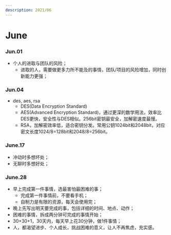 ```yaml
---
description: 2021/06
---
```


# June

### Jun.01

* 个人的进取与团队的风险；
  * 进取的人，需要做更多力所不能及的事情，团队/项目的风险增加，同时创新能力更强；

### Jun.04

* des, aes, rsa
  * DES\(Data Encryption Standard\)
  * AES\(Advanced Encryption Standard\)，通过更深的数学用法，效率比DES更快，安全性与DES相似。256bit密钥最安全，加解密速度最慢。
  * RSA，加解密效率低，适合密钥分发。常用公钥1024bit和2048bit，对应密文长度1024/8=128bit和2048/8=256bit。

### June.17

* 冲动时多想坏处；
* 无聊时多想好处；

### June.28

* 早上完成第一件事情，选最害怕最困难的事；
  * 完成第一件事情前，不要看手机；
  * 自制力是有限的资源，每天会使用完；
* 晚上先写出明天要完成的事，包括详细的时间、地点、动作；
* 困难的事情，拆成两分钟可完成的事情开始；
* 30+30+1，30天内，每天早上花30分钟，做1件事情；
* 人，都渴望进步、个人成长，挑战困难的意义，让人不再焦虑，充实感。



